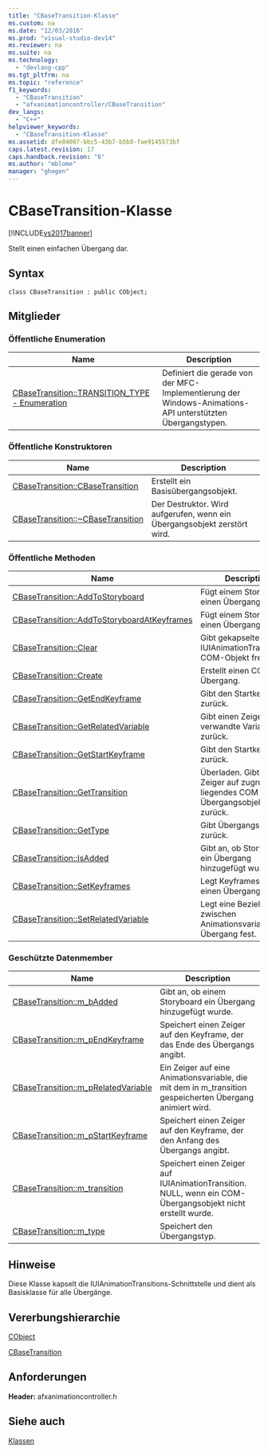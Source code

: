 ```yaml
---
title: "CBaseTransition-Klasse"
ms.custom: na
ms.date: "12/03/2016"
ms.prod: "visual-studio-dev14"
ms.reviewer: na
ms.suite: na
ms.technology: 
  - "devlang-cpp"
ms.tgt_pltfrm: na
ms.topic: "reference"
f1_keywords: 
  - "CBaseTransition"
  - "afxanimationcontroller/CBaseTransition"
dev_langs: 
  - "C++"
helpviewer_keywords: 
  - "CBaseTransition-Klasse"
ms.assetid: dfe84007-bbc5-43b7-b5b8-fae9145573bf
caps.latest.revision: 17
caps.handback.revision: "6"
ms.author: "mblome"
manager: "ghogen"
---
```

# CBaseTransition-Klasse
[!INCLUDE[vs2017banner](../../assembler/inline/includes/vs2017banner.md)]

Stellt einen einfachen Übergang dar.  
  
## Syntax  
  
```  
class CBaseTransition : public CObject;  
```  
  
## Mitglieder  
  
### Öffentliche Enumeration  
  
|Name|Description|  
|----------|-----------------|  
|[CBaseTransition::TRANSITION\_TYPE \- Enumeration](../Topic/CBaseTransition::TRANSITION_TYPE%20Enumeration.md)|Definiert die gerade von der MFC\-Implementierung der Windows\-Animations\-API unterstützten Übergangstypen.|  
  
### Öffentliche Konstruktoren  
  
|Name|Description|  
|----------|-----------------|  
|[CBaseTransition::CBaseTransition](../Topic/CBaseTransition::CBaseTransition.md)|Erstellt ein Basisübergangsobjekt.|  
|[CBaseTransition::~CBaseTransition](../Topic/CBaseTransition::~CBaseTransition.md)|Der Destruktor.  Wird aufgerufen, wenn ein Übergangsobjekt zerstört wird.|  
  
### Öffentliche Methoden  
  
|Name|Description|  
|----------|-----------------|  
|[CBaseTransition::AddToStoryboard](../Topic/CBaseTransition::AddToStoryboard.md)|Fügt einem Storyboard einen Übergang hinzu.|  
|[CBaseTransition::AddToStoryboardAtKeyframes](../Topic/CBaseTransition::AddToStoryboardAtKeyframes.md)|Fügt einem Storyboard einen Übergang hinzu.|  
|[CBaseTransition::Clear](../Topic/CBaseTransition::Clear.md)|Gibt gekapseltes IUIAnimationTransitions\-COM\-Objekt frei.|  
|[CBaseTransition::Create](../Topic/CBaseTransition::Create.md)|Erstellt einen COM\-Übergang.|  
|[CBaseTransition::GetEndKeyframe](../Topic/CBaseTransition::GetEndKeyframe.md)|Gibt den Startkeyframe zurück.|  
|[CBaseTransition::GetRelatedVariable](../Topic/CBaseTransition::GetRelatedVariable.md)|Gibt einen Zeiger auf verwandte Variable zurück.|  
|[CBaseTransition::GetStartKeyframe](../Topic/CBaseTransition::GetStartKeyframe.md)|Gibt den Startkeyframe zurück.|  
|[CBaseTransition::GetTransition](../Topic/CBaseTransition::GetTransition.md)|Überladen.  Gibt einen Zeiger auf zugrunde liegendes COM\-Übergangsobjekt zurück.|  
|[CBaseTransition::GetType](../Topic/CBaseTransition::GetType.md)|Gibt Übergangstyp zurück.|  
|[CBaseTransition::IsAdded](../Topic/CBaseTransition::IsAdded.md)|Gibt an, ob Storyboard ein Übergang hinzugefügt wurde.|  
|[CBaseTransition::SetKeyframes](../Topic/CBaseTransition::SetKeyframes.md)|Legt Keyframes für einen Übergang fest.|  
|[CBaseTransition::SetRelatedVariable](../Topic/CBaseTransition::SetRelatedVariable.md)|Legt eine Beziehung zwischen Animationsvariable und Übergang fest.|  
  
### Geschützte Datenmember  
  
|Name|Description|  
|----------|-----------------|  
|[CBaseTransition::m\_bAdded](../Topic/CBaseTransition::m_bAdded.md)|Gibt an, ob einem Storyboard ein Übergang hinzugefügt wurde.|  
|[CBaseTransition::m\_pEndKeyframe](../Topic/CBaseTransition::m_pEndKeyframe.md)|Speichert einen Zeiger auf den Keyframe, der das Ende des Übergangs angibt.|  
|[CBaseTransition::m\_pRelatedVariable](../Topic/CBaseTransition::m_pRelatedVariable.md)|Ein Zeiger auf eine Animationsvariable, die mit dem in m\_transition gespeicherten Übergang animiert wird.|  
|[CBaseTransition::m\_pStartKeyframe](../Topic/CBaseTransition::m_pStartKeyframe.md)|Speichert einen Zeiger auf den Keyframe, der den Anfang des Übergangs angibt.|  
|[CBaseTransition::m\_transition](../Topic/CBaseTransition::m_transition.md)|Speichert einen Zeiger auf IUIAnimationTransition.  NULL, wenn ein COM\-Übergangsobjekt nicht erstellt wurde.|  
|[CBaseTransition::m\_type](../Topic/CBaseTransition::m_type.md)|Speichert den Übergangstyp.|  
  
## Hinweise  
 Diese Klasse kapselt die IUIAnimationTransitions\-Schnittstelle und dient als Basisklasse für alle Übergänge.  
  
## Vererbungshierarchie  
 [CObject](../../mfc/reference/cobject-class.md)  
  
 [CBaseTransition](../../mfc/reference/cbasetransition-class.md)  
  
## Anforderungen  
 **Header:** afxanimationcontroller.h  
  
## Siehe auch  
 [Klassen](../../mfc/reference/mfc-classes.md)